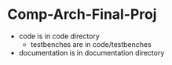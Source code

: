 # Comp-Arch-Final-Proj

- code is in code directory
  - testbenches are in code/testbenches
- documentation is in documentation directory
